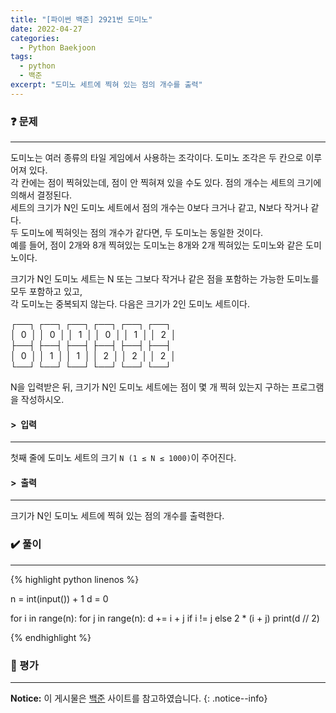 ```yaml
---
title: "[파이썬 백준] 2921번 도미노"
date: 2022-04-27
categories:
  - Python Baekjoon
tags:
  - python
  - 백준
excerpt: "도미노 세트에 찍혀 있는 점의 개수를 출력"
---
```


### ❓ 문제

---

도미노는 여러 종류의 타일 게임에서 사용하는 조각이다. 도미노 조각은 두 칸으로 이루어져 있다.<br>
각 칸에는 점이 찍혀있는데, 점이 안 찍혀져 있을 수도 있다. 점의 개수는 세트의 크기에 의해서 결정된다.<br>
세트의 크기가 N인 도미노 세트에서 점의 개수는 0보다 크거나 같고, N보다 작거나 같다.<br>
두 도미노에 찍혀잇는 점의 개수가 같다면, 두 도미노는 동일한 것이다.<br>
예를 들어, 점이 2개와 8개 찍혀있는 도미노는 8개와 2개 찍혀있는 도미노와 같은 도미노이다.<br>

크기가 N인 도미노 세트는 N 또는 그보다 작거나 같은 점을 포함하는 가능한 도미노를 모두 포함하고 있고,<br>
각 도미노는 중복되지 않는다. 다음은 크기가 2인 도미노 세트이다.<br>

┌──┐ ┌──┐ ┌──┐ ┌──┐ ┌──┐ ┌──┐<br>
│&nbsp;&nbsp;0&nbsp;&nbsp;│&nbsp;│&nbsp;&nbsp;0&nbsp;&nbsp;│&nbsp;│&nbsp;&nbsp;1&nbsp;&nbsp;│&nbsp;│&nbsp;&nbsp;0&nbsp;&nbsp;│&nbsp;│&nbsp;&nbsp;1&nbsp;&nbsp;│&nbsp;│&nbsp;&nbsp;2&nbsp;&nbsp;│<br>
├──┤ ├──┤ ├──┤ ├──┤ ├──┤ ├──┤<br>
│&nbsp;&nbsp;0&nbsp;&nbsp;│ │&nbsp;&nbsp;1&nbsp;&nbsp;│ │&nbsp;&nbsp;1&nbsp;&nbsp;│ │&nbsp;&nbsp;2&nbsp;&nbsp;│ │&nbsp;&nbsp;2&nbsp;&nbsp;│ │&nbsp;&nbsp;2&nbsp;&nbsp;│<br>
└──┘ └──┘ └──┘ └──┘ └──┘ └──┘<br>

N을 입력받은 뒤, 크기가 N인 도미노 세트에는 점이 몇 개 찍혀 있는지 구하는 프로그램을 작성하시오.<br>


#### > &nbsp;입력

---

첫째 줄에 도미노 세트의 크기 `N (1 ≤ N ≤ 1000)`이 주어진다.<br>


#### > &nbsp;출력

---

크기가 N인 도미노 세트에 찍혀 있는 점의 개수를 출력한다.<br>


### ✔️ 풀이

---

{% highlight python linenos %}

n = int(input()) + 1
d = 0

for i in range(n):
    for j in range(n):
        d += i + j if i != j else 2 * (i + j)
print(d // 2)

{% endhighlight %}


### 💬 평가

---



**Notice:** 이 게시물은 [백준](https://www.acmicpc.net/problem/2921) 사이트를 참고하였습니다.
{: .notice--info}
